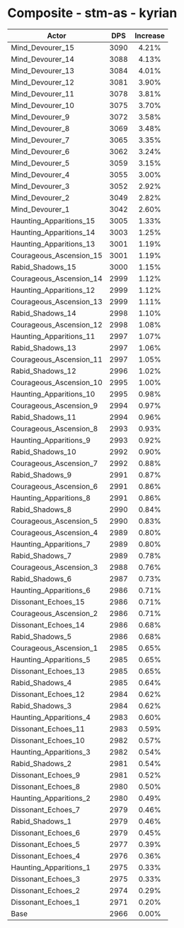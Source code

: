# Composite - stm-as - kyrian
| Actor | DPS | Increase |
|---|:---:|:---:|
|Mind_Devourer_15|3090|4.21%|
|Mind_Devourer_14|3088|4.13%|
|Mind_Devourer_13|3084|4.01%|
|Mind_Devourer_12|3081|3.90%|
|Mind_Devourer_11|3078|3.81%|
|Mind_Devourer_10|3075|3.70%|
|Mind_Devourer_9|3072|3.58%|
|Mind_Devourer_8|3069|3.48%|
|Mind_Devourer_7|3065|3.35%|
|Mind_Devourer_6|3062|3.24%|
|Mind_Devourer_5|3059|3.15%|
|Mind_Devourer_4|3055|3.00%|
|Mind_Devourer_3|3052|2.92%|
|Mind_Devourer_2|3049|2.82%|
|Mind_Devourer_1|3042|2.60%|
|Haunting_Apparitions_15|3005|1.33%|
|Haunting_Apparitions_14|3003|1.25%|
|Haunting_Apparitions_13|3001|1.19%|
|Courageous_Ascension_15|3001|1.19%|
|Rabid_Shadows_15|3000|1.15%|
|Courageous_Ascension_14|2999|1.12%|
|Haunting_Apparitions_12|2999|1.12%|
|Courageous_Ascension_13|2999|1.11%|
|Rabid_Shadows_14|2998|1.10%|
|Courageous_Ascension_12|2998|1.08%|
|Haunting_Apparitions_11|2997|1.07%|
|Rabid_Shadows_13|2997|1.06%|
|Courageous_Ascension_11|2997|1.05%|
|Rabid_Shadows_12|2996|1.02%|
|Courageous_Ascension_10|2995|1.00%|
|Haunting_Apparitions_10|2995|0.98%|
|Courageous_Ascension_9|2994|0.97%|
|Rabid_Shadows_11|2994|0.96%|
|Courageous_Ascension_8|2993|0.93%|
|Haunting_Apparitions_9|2993|0.92%|
|Rabid_Shadows_10|2992|0.90%|
|Courageous_Ascension_7|2992|0.88%|
|Rabid_Shadows_9|2991|0.87%|
|Courageous_Ascension_6|2991|0.86%|
|Haunting_Apparitions_8|2991|0.86%|
|Rabid_Shadows_8|2990|0.84%|
|Courageous_Ascension_5|2990|0.83%|
|Courageous_Ascension_4|2989|0.80%|
|Haunting_Apparitions_7|2989|0.80%|
|Rabid_Shadows_7|2989|0.78%|
|Courageous_Ascension_3|2988|0.76%|
|Rabid_Shadows_6|2987|0.73%|
|Haunting_Apparitions_6|2986|0.71%|
|Dissonant_Echoes_15|2986|0.71%|
|Courageous_Ascension_2|2986|0.71%|
|Dissonant_Echoes_14|2986|0.68%|
|Rabid_Shadows_5|2986|0.68%|
|Courageous_Ascension_1|2985|0.65%|
|Haunting_Apparitions_5|2985|0.65%|
|Dissonant_Echoes_13|2985|0.65%|
|Rabid_Shadows_4|2985|0.64%|
|Dissonant_Echoes_12|2984|0.62%|
|Rabid_Shadows_3|2984|0.62%|
|Haunting_Apparitions_4|2983|0.60%|
|Dissonant_Echoes_11|2983|0.59%|
|Dissonant_Echoes_10|2982|0.57%|
|Haunting_Apparitions_3|2982|0.54%|
|Rabid_Shadows_2|2981|0.54%|
|Dissonant_Echoes_9|2981|0.52%|
|Dissonant_Echoes_8|2980|0.50%|
|Haunting_Apparitions_2|2980|0.49%|
|Dissonant_Echoes_7|2979|0.46%|
|Rabid_Shadows_1|2979|0.46%|
|Dissonant_Echoes_6|2979|0.45%|
|Dissonant_Echoes_5|2977|0.39%|
|Dissonant_Echoes_4|2976|0.36%|
|Haunting_Apparitions_1|2975|0.33%|
|Dissonant_Echoes_3|2975|0.33%|
|Dissonant_Echoes_2|2974|0.29%|
|Dissonant_Echoes_1|2971|0.20%|
|Base|2966|0.00%|
